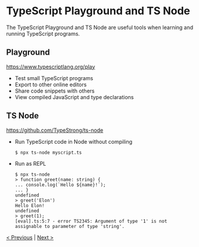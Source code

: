 # TypeScript Playground and TS Node

The TypeScript Playground and TS Node are useful tools when learning and running TypeScript programs.

## Playground

<a href="https://www.typescriptlang.org/play" target="_blank">https://www.typescriptlang.org/play</a>

* Test small TypeScript programs
* Export to other online editors
* Share code snippets with others
* View compiled JavaScript and type declarations

## TS Node

<a href="https://github.com/TypeStrong/ts-node" target="_blank">https://github.com/TypeStrong/ts-node</a>

* Run TypeScript code in Node without compiling
    ```
    $ npx ts-node myscript.ts
    ```
* Run as REPL
    ```
    $ npx ts-node
    > function greet(name: string) {
    ... console.log(`Hello ${name}!`);
    ... }
    undefined
    > greet('Elon')
    Hello Elon!
    undefined
    > greet(1);
    [eval].ts:5:7 - error TS2345: Argument of type '1' is not assignable to parameter of type 'string'.
    ```    

[< Previous](index.md) | [Next >](ts-config.md)
